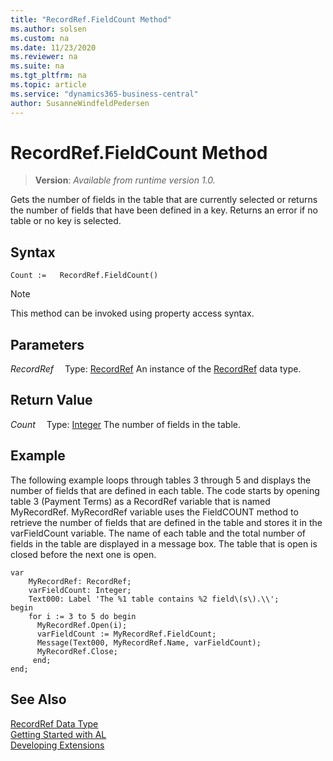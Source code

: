 ```yaml
---
title: "RecordRef.FieldCount Method"
ms.author: solsen
ms.custom: na
ms.date: 11/23/2020
ms.reviewer: na
ms.suite: na
ms.tgt_pltfrm: na
ms.topic: article
ms.service: "dynamics365-business-central"
author: SusanneWindfeldPedersen
---
```

[//]: # (START>DO_NOT_EDIT)
[//]: # (IMPORTANT:Do not edit any of the content between here and the END>DO_NOT_EDIT.)
[//]: # (Any modifications should be made in the .xml files in the ModernDev repo.)
# RecordRef.FieldCount Method
> **Version**: _Available from runtime version 1.0._

Gets the number of fields in the table that are currently selected or returns the number of fields that have been defined in a key. Returns an error if no table or no key is selected.


## Syntax
```
Count :=   RecordRef.FieldCount()
```
> [!NOTE]
> This method can be invoked using property access syntax.

## Parameters
*RecordRef*
&emsp;Type: [RecordRef](recordref-data-type.md)
An instance of the [RecordRef](recordref-data-type.md) data type.

## Return Value
*Count*
&emsp;Type: [Integer](../integer/integer-data-type.md)
The number of fields in the table.


[//]: # (IMPORTANT: END>DO_NOT_EDIT)

## Example  
 The following example loops through tables 3 through 5 and displays the number of fields that are defined in each table. The code starts by opening table 3 \(Payment Terms\) as a RecordRef variable that is named MyRecordRef. MyRecordRef variable uses the FieldCOUNT method to retrieve the number of fields that are defined in the table and stores it in the varFieldCount variable. The name of each table and the total number of fields in the table are displayed in a message box. The table that is open is closed before the next one is open. 

```al
var
    MyRecordRef: RecordRef;
    varFieldCount: Integer;
    Text000: Label 'The %1 table contains %2 field\(s\).\\';
begin    
    for i := 3 to 5 do begin  
      MyRecordRef.Open(i);  
      varFieldCount := MyRecordRef.FieldCount;  
      Message(Text000, MyRecordRef.Name, varFieldCount);  
      MyRecordRef.Close;  
     end;  
end;
```  
  

## See Also
[RecordRef Data Type](recordref-data-type.md)  
[Getting Started with AL](../../devenv-get-started.md)  
[Developing Extensions](../../devenv-dev-overview.md)